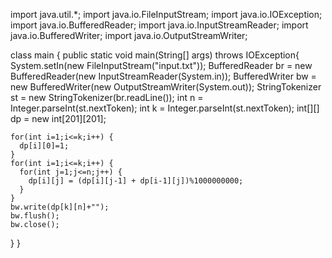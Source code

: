 import java.util.*;
import java.io.FileInputStream;
import java.io.IOException;
import java.io.BufferedReader;
import java.io.InputStreamReader;
import java.io.BufferedWriter;
import java.io.OutputStreamWriter;

class main { 
  public static void main(String[] args) throws IOException{
    System.setIn(new FileInputStream("input.txt"));
    BufferedReader br = new BufferedReader(new InputStreamReader(System.in));
    BufferedWriter bw = new BufferedWriter(new OutputStreamWriter(System.out));
    StringTokenizer st = new StringTokenizer(br.readLine());
    int n = Integer.parseInt(st.nextToken);
    int k = Integer.parseInt(st.nextToken);
    int[][] dp = new int[201][201];

    for(int i=1;i<=k;i++) {
      dp[i][0]=1;
    }
    for(int i=1;i<=k;i++) {
      for(int j=1;j<=n;j++) {
        dp[i][j] = (dp[i][j-1] + dp[i-1][j])%1000000000;
      }
    }
    bw.write(dp[k][n]+"");
    bw.flush();
    bw.close();
  }
}
